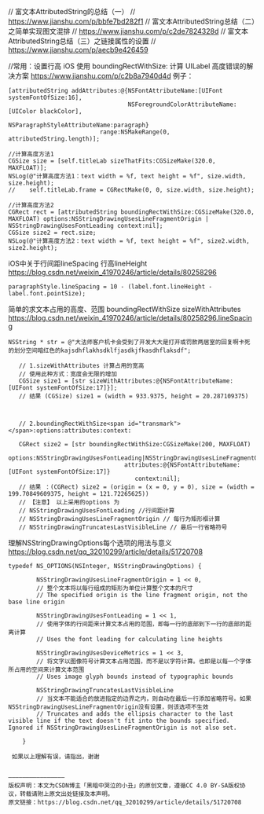 
//    富文本AttributedString的总结（一）
//    https://www.jianshu.com/p/bbfe7bd282f1
//    富文本AttributedString总结（二）之简单实现图文混排
//    https://www.jianshu.com/p/c2de7824328d
//    富文本AttributedString总结（三）之链接属性的设置
//    https://www.jianshu.com/p/aecb9e426459



 
//常用：设置行高
iOS 使用 boundingRectWithSize: 计算 UILabel 高度错误的解决方案
https://www.jianshu.com/p/c2b8a7940d4d
例子：
``` 
[attributedString addAttributes:@{NSFontAttributeName:[UIFont systemFontOfSize:16],
                                  NSForegroundColorAttributeName: [UIColor blackColor],
                                  NSParagraphStyleAttributeName:paragraph}
                          range:NSMakeRange(0, attributedString.length)];
```
```
//计算高度方法1
CGSize size = [self.titleLab sizeThatFits:CGSizeMake(320.0, MAXFLOAT)];
NSLog(@"计算高度方法1：text width = %f, text height = %f", size.width, size.height);
//    self.titleLab.frame = CGRectMake(0, 0, size.width, size.height);

//计算高度方法2
CGRect rect = [attributedString boundingRectWithSize:CGSizeMake(320.0, MAXFLOAT) options:NSStringDrawingUsesLineFragmentOrigin | NSStringDrawingUsesFontLeading context:nil];
CGSize size2 = rect.size;
NSLog(@"计算高度方法2：text width = %f, text height = %f", size2.width, size2.height);
```



iOS中关于行间距lineSpacing 行高lineHeight
https://blog.csdn.net/weixin_41970246/article/details/80258296

```
paragraphStyle.lineSpacing = 10 - (label.font.lineHeight - label.font.pointSize);
```


简单的求文本占用的高度、范围 boundingRectWithSize sizeWithAttributes
https://blog.csdn.net/weixin_41970246/article/details/80258296.lineSpacing
```
NSString * str = @"大法师客户机卡会受到了开发大大是打开或罚款两居室的回复啊卡死的划分空间暗红色的kajsdhflakhsdklfjasdkjfkasdhflaksdf";
   
   // 1.sizeWithAttributes 计算占用的宽高
   // 使用此种方式：宽度会无限的增加
   CGSize size1 = [str sizeWithAttributes:@{NSFontAttributeName: [UIFont systemFontOfSize:17]}];
   // 结果 (CGSize) size1 = (width = 933.9375, height = 20.287109375)
   
   
   
   // 2.boundingRectWithSize<span id="transmark"></span>:options:attributes:context:

   CGRect size2 = [str boundingRectWithSize:CGSizeMake(200, MAXFLOAT)
                                    options:NSStringDrawingUsesFontLeading|NSStringDrawingUsesLineFragmentOrigin|NSStringDrawingTruncatesLastVisibleLine
                                 attributes:@{NSFontAttributeName:[UIFont systemFontOfSize:17]}
                                    context:nil];
   // 结果 ：(CGRect) size2 = (origin = (x = 0, y = 0), size = (width = 199.70849609375, height = 121.72265625))
   // 【注意】 以上采用的options 为
   // NSStringDrawingUsesFontLeading //行间距计算
   // NSStringDrawingUsesLineFragmentOrigin // 每行为矩形框计算
   // NSStringDrawingTruncatesLastVisibleLine // 最后一行省略符号
```
 
 理解NSStringDrawingOptions每个选项的用法与意义
 https://blog.csdn.net/qq_32010299/article/details/51720708
```
typedef NS_OPTIONS(NSInteger, NSStringDrawingOptions) {
        
        NSStringDrawingUsesLineFragmentOrigin = 1 << 0,
        // 整个文本将以每行组成的矩形为单位计算整个文本的尺寸
        // The specified origin is the line fragment origin, not the base line origin
        
        NSStringDrawingUsesFontLeading = 1 << 1,
        // 使用字体的行间距来计算文本占用的范围，即每一行的底部到下一行的底部的距离计算
        // Uses the font leading for calculating line heights
        
        NSStringDrawingUsesDeviceMetrics = 1 << 3,
        // 将文字以图像符号计算文本占用范围，而不是以字符计算。也即是以每一个字体所占用的空间来计算文本范围
        // Uses image glyph bounds instead of typographic bounds
        
        NSStringDrawingTruncatesLastVisibleLine
        // 当文本不能适合的放进指定的边界之内，则自动在最后一行添加省略符号。如果NSStringDrawingUsesLineFragmentOrigin没有设置，则该选项不生效
        // Truncates and adds the ellipsis character to the last visible line if the text doesn't fit into the bounds specified. Ignored if NSStringDrawingUsesLineFragmentOrigin is not also set.
        
    }

 如果以上理解有误，请指出，谢谢


————————————————
版权声明：本文为CSDN博主「黑暗中哭泣的小丑」的原创文章，遵循CC 4.0 BY-SA版权协议，转载请附上原文出处链接及本声明。
原文链接：https://blog.csdn.net/qq_32010299/article/details/51720708
```
